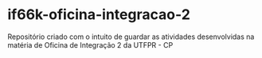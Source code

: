 # if66k-oficina-integracao-2
Repositório criado com o intuito de guardar as atividades desenvolvidas na matéria de Oficina de Integração 2 da UTFPR - CP
